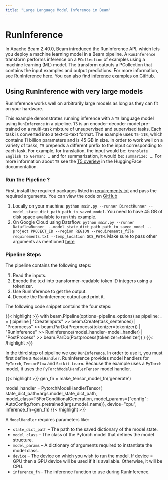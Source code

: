 ```yaml
---
title: "Large Language Model Inference in Beam"
---
```

<!--
Licensed under the Apache License, Version 2.0 (the "License");
you may not use this file except in compliance with the License.
You may obtain a copy of the License at

http://www.apache.org/licenses/LICENSE-2.0

Unless required by applicable law or agreed to in writing, software
distributed under the License is distributed on an "AS IS" BASIS,
WITHOUT WARRANTIES OR CONDITIONS OF ANY KIND, either express or implied.
See the License for the specific language governing permissions and
limitations under the License.
-->

# RunInference
In Apache Beam 2.40.0, Beam introduced the RunInference API, which lets you deploy a machine learning model in a Beam pipeline. A `RunInference` transform performs inference on a `PCollection` of examples using a machine learning (ML) model. The transform outputs a PCollection that contains the input examples and output predictions. For more information, see RunInference [here](/documentation/transforms/python/elementwise/runinference/). You can also find [inference examples on GitHub](https://github.com/apache/beam/tree/master/sdks/python/apache_beam/examples/inference).


## Using RunInference with very large models
RunInference works well on arbitrarily large models as long as they can fit on your hardware.

This example demonstrates running inference with a `T5` language model using `RunInference` in a pipeline. `T5` is an encoder-decoder model pre-trained on a multi-task mixture of unsupervised and supervised tasks. Each task is converted into a text-to-text format. The example uses `T5-11B`, which contains 11 billion parameters and is 45 GB in size. In  order to work well on a variety of tasks, `T5` prepends a different prefix to the input corresponding to each task. For example, for translation, the input would be: `translate English to German: …` and for summarization, it would be: `summarize: …`. For more information about `T5` see the [T5 overiew](https://huggingface.co/docs/transformers/model_doc/t5) in the HuggingFace documentation.

### Run the Pipeline ?
First, install the required packages listed in [requirements.txt](https://github.com/apache/beam/blob/master/sdks/python/apache_beam/examples/inference/large_language_modeling/requirements.txt) and pass the required arguments.
You can view the code on [GitHub](https://github.com/apache/beam/tree/master/sdks/python/apache_beam/examples/inference/large_language_modeling/main.py)

1. Locally on your machine: `python main.py --runner DirectRunner --model_state_dict_path path_to_saved_model`. You need to have 45 GB of disk space available to run this example.
2. On Google Cloud using Dataflow: `python main.py --runner DataflowRunner  --model_state_dict_path path_to_saved_model --project PROJECT_ID
--region REGION --requirements_file requirements.txt --temp_location GCS_PATH`. Make sure to pass other arguments as mentioned [here](https://cloud.google.com/dataflow/docs/guides/setting-pipeline-options#setting_required_options)

### Pipeline Steps
The pipeline contains the following steps:
1. Read the inputs.
2. Encode the text into transformer-readable token ID integers using a tokenizer.
3. Use RunInference to get the output.
4. Decode the RunInference output and print it.

The following code snippet contains the four steps:

{{< highlight >}}
    with beam.Pipeline(options=pipeline_options) as pipeline:
        _ = (
            pipeline
            | "CreateInputs" >> beam.Create(task_sentences)
            | "Preprocess" >> beam.ParDo(Preprocess(tokenizer=tokenizer))
            | "RunInference" >> RunInference(model_handler=model_handler)
            | "PostProcess" >> beam.ParDo(Postprocess(tokenizer=tokenizer))
        )
{{< /highlight >}}

In the third step of pipeline we use `RunInference`.
In order to use it, you must first define a `ModelHandler`. RunInference provides model handlers for `PyTorch`, `TensorFlow` and `Scikit-Learn`. Because the example uses a `PyTorch` model, it uses the `PyTorchModelHandlerTensor` model handler.

{{< highlight >}}
  gen_fn = make_tensor_model_fn('generate')

  model_handler = PytorchModelHandlerTensor(
      state_dict_path=args.model_state_dict_path,
      model_class=T5ForConditionalGeneration,
      model_params={"config": AutoConfig.from_pretrained(args.model_name)},
      device="cpu",
      inference_fn=gen_fn)
{{< /highlight >}}

A `ModelHandler` requires parameters like:
* `state_dict_path` – The path to the saved dictionary of the model state.
* `model_class` – The class of the Pytorch model that defines the model structure.
* `model_params` – A dictionary of arguments required to instantiate the model class.
* `device` – The device on which you wish to run the model. If device = GPU then a GPU device will be used if it is available. Otherwise, it will be CPU.
* `inference_fn` -  The inference function to use during RunInference.
